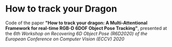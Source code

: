 # How to track your Dragon
Code of the paper **"How to track your dragon: A Multi-Attentional Framework for real-time RGB-D 6DOF Object Pose Tracking"**, presented at the *6th Workshop on Recovering 6D Object Pose (R6D2020) of the European Conference on Computer Vision (ECCV) 2020*
